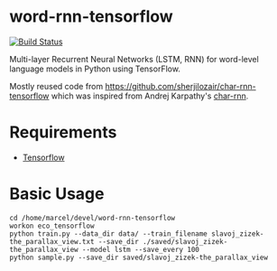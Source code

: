 # word-rnn-tensorflow
[![Build Status](https://travis-ci.org/hunkim/word-rnn-tensorflow.svg?branch=master)](https://travis-ci.org/hunkim/word-rnn-tensorflow)

Multi-layer Recurrent Neural Networks (LSTM, RNN) for word-level language models in Python using TensorFlow.

Mostly reused code from https://github.com/sherjilozair/char-rnn-tensorflow which was inspired from Andrej Karpathy's [char-rnn](https://github.com/karpathy/char-rnn).

# Requirements
- [Tensorflow](http://www.tensorflow.org)

# Basic Usage

    cd /home/marcel/devel/word-rnn-tensorflow
    workon eco_tensorflow
    python train.py --data_dir data/ --train_filename slavoj_zizek-the_parallax_view.txt --save_dir ./saved/slavoj_zizek-the_parallax_view --model lstm --save_every 100
    python sample.py --save_dir saved/slavoj_zizek-the_parallax_view
